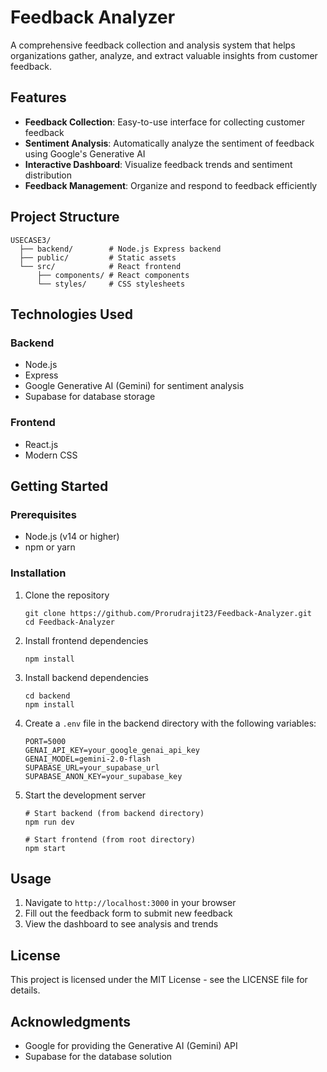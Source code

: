 # Feedback Analyzer

A comprehensive feedback collection and analysis system that helps organizations gather, analyze, and extract valuable insights from customer feedback.

## Features

- **Feedback Collection**: Easy-to-use interface for collecting customer feedback
- **Sentiment Analysis**: Automatically analyze the sentiment of feedback using Google's Generative AI
- **Interactive Dashboard**: Visualize feedback trends and sentiment distribution
- **Feedback Management**: Organize and respond to feedback efficiently

## Project Structure

```
USECASE3/
  ├── backend/        # Node.js Express backend
  ├── public/         # Static assets
  └── src/            # React frontend
      ├── components/ # React components
      └── styles/     # CSS stylesheets
```

## Technologies Used

### Backend
- Node.js
- Express
- Google Generative AI (Gemini) for sentiment analysis
- Supabase for database storage

### Frontend
- React.js
- Modern CSS

## Getting Started

### Prerequisites
- Node.js (v14 or higher)
- npm or yarn

### Installation

1. Clone the repository
   ```
   git clone https://github.com/Prorudrajit23/Feedback-Analyzer.git
   cd Feedback-Analyzer
   ```

2. Install frontend dependencies
   ```
   npm install
   ```

3. Install backend dependencies
   ```
   cd backend
   npm install
   ```

4. Create a `.env` file in the backend directory with the following variables:
   ```
   PORT=5000
   GENAI_API_KEY=your_google_genai_api_key
   GENAI_MODEL=gemini-2.0-flash
   SUPABASE_URL=your_supabase_url
   SUPABASE_ANON_KEY=your_supabase_key
   ```

5. Start the development server
   ```
   # Start backend (from backend directory)
   npm run dev
   
   # Start frontend (from root directory)
   npm start
   ```

## Usage

1. Navigate to `http://localhost:3000` in your browser
2. Fill out the feedback form to submit new feedback
3. View the dashboard to see analysis and trends

## License

This project is licensed under the MIT License - see the LICENSE file for details.

## Acknowledgments

- Google for providing the Generative AI (Gemini) API
- Supabase for the database solution